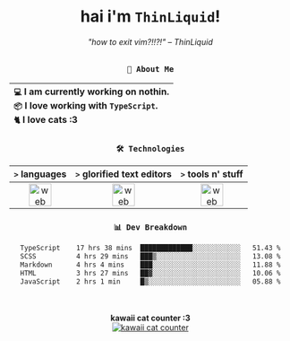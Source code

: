 <div align="center">
  
  # hai i'm `ThinLiquid`!
  ###### "how to exit vim?!!?!" – ThinLiquid
  
  ### `👤 About Me`

  | `💻`  I am currently working on **nothin**.<br/>`📦`  I love working with `TypeScript`.</br>`🐈`  I love cats :3 |
  |:---|

  
  ### `🛠️ Technologies`
  
  | `>` **languages**  | `>` **glorified text editors** | `>` **tools n' stuff** |
  |:------------------:|:------------------------------:|:----------------------:|
  | <img src="https://skillicons.dev/icons?i=ts,js,react" alt="web dev" height="40"/> | <img src="https://skillicons.dev/icons?i=vscode,neovim" alt="web dev" height="40"/> | <img src="https://skillicons.dev/icons?i=bash,git" alt="web dev" height="40"/> |
  
  ### `📊 Dev Breakdown`
  
  <!--START_SECTION:waka-->

```txt
TypeScript    17 hrs 38 mins  █████████████░░░░░░░░░░░░   51.43 %
SCSS          4 hrs 29 mins   ███▒░░░░░░░░░░░░░░░░░░░░░   13.08 %
Markdown      4 hrs 4 mins    ███░░░░░░░░░░░░░░░░░░░░░░   11.88 %
HTML          3 hrs 27 mins   ██▓░░░░░░░░░░░░░░░░░░░░░░   10.06 %
JavaScript    2 hrs 1 min     █▒░░░░░░░░░░░░░░░░░░░░░░░   05.88 %
```

<!--END_SECTION:waka-->
  
  <br/><br/>
  <b>kawaii cat counter :3</b><br/>
  [![kawaii cat counter](https://count.getloli.com/get/@ThinLiquid?theme=moebooru)](https://moe-counter.glitch.me)
</div>
